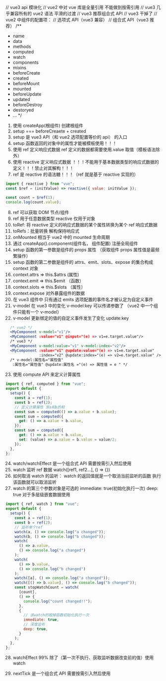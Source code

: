 
// vue3 api 模块化
// vue2 中对 vue 库是全量引用 不能做到按需引用
// vue3 几乎兼容所有的 vue2 语法 平滑的过渡
// vue3 推荐组合式 API
// vue3 干掉了
// vue2 中组件的配置项：
// 选项式 API（vue3 兼容）
// 组合式 API（vue3 推荐）
/\*\*

- name
- data
- methods
- computed
- watch
- components
- mixins
- beforeCreate
- created
- beforeMount
- mounted
- beforeUpdate
- updated
- beforeDestroy
- destoryed
- ...
  \*/

1. 使用 createApp(根组件) 创建根组件
2. setup === beforeCreaete + created
3. setup 是 vue3 API（和 vue2 选项配置等价的 api） 的入口
4. setup 函数返回的对象中的属性才能被模板使用！！！
5. 使用 ref 定义响应式数据 ref 定义的数据都需要使用.value 取值（模板语法除外）
6. 使用 reactive 定义响应式数据 ！！！不能用于基本数据类型的响应式数据的定义！！！禁止对其解构！！！
7. ref 是 reactive 的语法糖！！！（ref 就是基于 reactive 实现的）

```js
import { reactive } from "vue";
const $ref = (initValue) => reactive({ value: initValue });

const count = $ref(1);
console.log(count.value);
```

8. ref 可以获取 DOM 节点/组件
9. ref 用于任意数据类型 reactive 仅用于对象
10. toRef: 将 reactive 定义的响应式数据的某个属性转换为某个 ref 响应式数据
11. toRefs：批量转换 解构保持响应式
12. onMounted 相当于 vue2 中的 mounted 生命周期
13. 通过 createApp().component(组件名， 组件配置) 注册全局组件
14. setup 函数的第一参数是组件的 props 属性 （获取组件 props 属性值是最频繁操作）
15. setup 函数的第二参数是组件的 attrs、emit、slots、expose 的集合构成 context 对象
16. context.attrs => this.$attrs (属性)
17. context.emit => this.$emit （函数）
18. context.slots => this.$slots （属性）
19. context.expose 对外暴露组件的数据
20. 在 vue3 组件中 只有通过 emits 选项配置的事件名才被认定为自定义事件
21. v-model 在 vue3 中的变化 v-model:key 可以传递参数了 （vue2 中一个组件只能有一个 v-model）
22. v-model 更新绑定的值的自定义事件发生了变化 update:key

```jsx
  /* vue2 */
  <MyComponent v-model="v1"/>
  <MyComponent :value="v1" @input="(e) => v1=e.target.value"/>
  /* vue3 */
  <MyComponent v-model:value="v1" v-model:index="v2"/>
  <MyComponent :value="v1" @update:value="(e) => v1=e.target.value"
               :index="v2" @update:index="(e) => v2=e.target.value" />
  /* v-model:属性名="属性值"
   :属性名="属性值" @update:属性名 ="(e) => 属性值 = e " */
```

23. 使用 compute API 来定义计算属性

```js
import { ref, computed } from "vue";
export default {
  setup() {
    const a = ref(1);
    const b = ref(2);
    // 定义计算属性 求a和b的和
    const sum = computed(() => a.value + b.value);
    const sum = computed({
      get: () => a.value + b.value,
    });
    const sum = computed({
      get: () => a.value + b.value,
      set: (value) => a.value = b.value = value/2;
    });
  },
};
```

24. watch/watchEffect 是一个组合式 API 需要按需引入然后使用
25. watch 监听 ref 数据 watch([ref1, ref2...], () => {})
26. 如何取消 watch 的监听： watch 的返回值就是一个取消当前监听的函数 执行该函数就可以取消监听
27. watch 的第三个参数对象是可选的 immediate: true(初始化执行一次) deep: true 对于多层级嵌套数据使用

```js
import { ref, watch } from "vue";
export default {
  setup() {
    const a = ref(1);
    const b = ref(2);
    // 监听单个ref
    watch(a, () => console.log("a changed"));
    watch(b, () => console.log("b changed"));
    watch(
      () => a.value,
      () => console.log("a changed")
    );
    watch(
      () => b.value,
      () => console.log("b changed")
    );
    watch([a], () => console.log("a changed"));
    watch([() => b.value], () => console.log("b changed"));
    const stopWatchCount = watch(
      [count],
      () => {
        console.log("count changed!!");
      },
      {
        // 该watch的毁掉函数初始化执行一次
        immediate: true,
        // 深度监听
        deep: true,
      }
    );
  },
};
```

28. watchEffect 99% 除了（第一次不执行、获取监听数据改变前的值）使用 watch

29. nextTick 是一个组合式 API 需要按需引入然后使用
